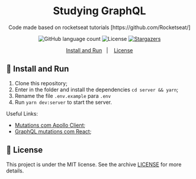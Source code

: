 <h1 align="center">
  Studying GraphQL
</h1>

<p align="center">Code made based on rocketseat tutorials [https://github.com/Rocketseat/]</p>

<p align="center">
  <img alt="GitHub language count" src="https://img.shields.io/github/languages/count/wvcneto/comments-graphql?color=%2304D361">

  <img alt="License" src="https://img.shields.io/badge/license-MIT-%2304D361">

  <a href="https://github.com/wvcneto/comments-graphql/stargazers">
    <img alt="Stargazers" src="https://img.shields.io/github/stars/wvcneto/comments-graphql?style=social">
  </a>
</p>

<p align="center">
  <a href="#-install-and-run">Install and Run</a>&nbsp;&nbsp;&nbsp;|&nbsp;&nbsp;&nbsp;
  <a href="#memo-license">License</a>
</p>

## 🚀 Install and Run

1. Clone this repository;
2. Enter in the folder and install the dependencies `cd server && yarn`;
3. Rename the file `.env.example` para `.env`
4. Run `yarn dev:server` to start the server.


Useful Links:

- [Mutations com Apollo Client](https://www.apollographql.com/docs/react/data/mutations/);
- [GraphQL mutations com React](https://blog.apollographql.com/react-graphql-tutorial-mutations-764d7ec23c15);

## :memo: License

This project is under the MIT license. See the archive [LICENSE](LICENSE.md) for more details.
